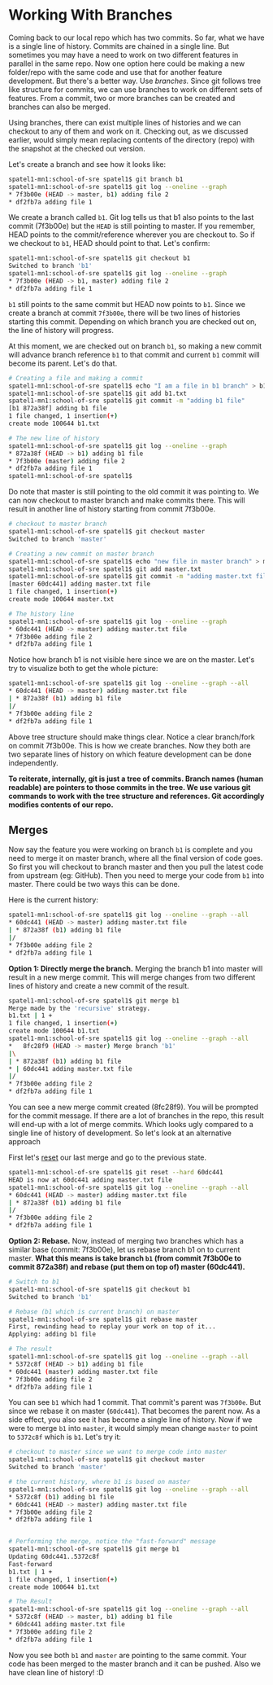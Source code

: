# Working With Branches

Coming back to our local repo which has two commits. So far, what we have is a single line of history. Commits are chained in a single line. But sometimes you may have a need to work on two different features in parallel in the same repo. Now one option here could be making a new folder/repo with the same code and use that for another feature development. But there's a better way. Use _branches._ Since git follows tree like structure for commits, we can use branches to work on different sets of features. From a commit, two or more branches can be created and branches can also be merged.

Using branches, there can exist multiple lines of histories and we can checkout to any of them and work on it. Checking out, as we discussed earlier, would simply mean replacing contents of the directory (repo) with the snapshot at the checked out version.

Let's create a branch and see how it looks like:

```bash
spatel1-mn1:school-of-sre spatel1$ git branch b1
spatel1-mn1:school-of-sre spatel1$ git log --oneline --graph
* 7f3b00e (HEAD -> master, b1) adding file 2
* df2fb7a adding file 1
```

We create a branch called `b1`. Git log tells us that b1 also points to the last commit (7f3b00e) but the `HEAD` is still pointing to master. If you remember, HEAD points to the commit/reference wherever you are checkout to. So if we checkout to `b1`, HEAD should point to that. Let's confirm:

```bash
spatel1-mn1:school-of-sre spatel1$ git checkout b1
Switched to branch 'b1'
spatel1-mn1:school-of-sre spatel1$ git log --oneline --graph
* 7f3b00e (HEAD -> b1, master) adding file 2
* df2fb7a adding file 1
```

`b1` still points to the same commit but HEAD now points to `b1`. Since we create a branch at commit `7f3b00e`, there will be two lines of histories starting this commit. Depending on which branch you are checked out on, the line of history will progress.

At this moment, we are checked out on branch `b1`, so making a new commit will advance branch reference `b1` to that commit and current `b1` commit will become its parent. Let's do that.

```bash
# Creating a file and making a commit
spatel1-mn1:school-of-sre spatel1$ echo "I am a file in b1 branch" > b1.txt
spatel1-mn1:school-of-sre spatel1$ git add b1.txt
spatel1-mn1:school-of-sre spatel1$ git commit -m "adding b1 file"
[b1 872a38f] adding b1 file
1 file changed, 1 insertion(+)
create mode 100644 b1.txt

# The new line of history
spatel1-mn1:school-of-sre spatel1$ git log --oneline --graph
* 872a38f (HEAD -> b1) adding b1 file
* 7f3b00e (master) adding file 2
* df2fb7a adding file 1
spatel1-mn1:school-of-sre spatel1$
```

Do note that master is still pointing to the old commit it was pointing to. We can now checkout to master branch and make commits there. This will result in another line of history starting from commit 7f3b00e.

```bash
# checkout to master branch
spatel1-mn1:school-of-sre spatel1$ git checkout master
Switched to branch 'master'

# Creating a new commit on master branch
spatel1-mn1:school-of-sre spatel1$ echo "new file in master branch" > master.txt
spatel1-mn1:school-of-sre spatel1$ git add master.txt
spatel1-mn1:school-of-sre spatel1$ git commit -m "adding master.txt file"
[master 60dc441] adding master.txt file
1 file changed, 1 insertion(+)
create mode 100644 master.txt

# The history line
spatel1-mn1:school-of-sre spatel1$ git log --oneline --graph
* 60dc441 (HEAD -> master) adding master.txt file
* 7f3b00e adding file 2
* df2fb7a adding file 1
```

Notice how branch b1 is not visible here since we are on the master. Let's try to visualize both to get the whole picture:

```bash
spatel1-mn1:school-of-sre spatel1$ git log --oneline --graph --all
* 60dc441 (HEAD -> master) adding master.txt file
| * 872a38f (b1) adding b1 file
|/ 
* 7f3b00e adding file 2
* df2fb7a adding file 1
```

Above tree structure should make things clear. Notice a clear branch/fork on commit 7f3b00e. This is how we create branches. Now they both are two separate lines of history on which feature development can be done independently.

**To reiterate, internally, git is just a tree of commits. Branch names (human readable) are pointers to those commits in the tree. We use various git commands to work with the tree structure and references. Git accordingly modifies contents of our repo.**

## Merges

Now say the feature you were working on branch `b1` is complete and you need to merge it on master branch, where all the final version of code goes. So first you will checkout to branch master and then you pull the latest code from upstream (eg: GitHub). Then you need to merge your code from `b1` into master. There could be two ways this can be done.

Here is the current history:

```bash
spatel1-mn1:school-of-sre spatel1$ git log --oneline --graph --all
* 60dc441 (HEAD -> master) adding master.txt file
| * 872a38f (b1) adding b1 file
|/ 
* 7f3b00e adding file 2
* df2fb7a adding file 1
```

**Option 1: Directly merge the branch.** Merging the branch b1 into master will result in a new merge commit. This will merge changes from two different lines of history and create a new commit of the result.

```bash
spatel1-mn1:school-of-sre spatel1$ git merge b1
Merge made by the 'recursive' strategy.
b1.txt | 1 +
1 file changed, 1 insertion(+)
create mode 100644 b1.txt
spatel1-mn1:school-of-sre spatel1$ git log --oneline --graph --all
*   8fc28f9 (HEAD -> master) Merge branch 'b1'
|\
| * 872a38f (b1) adding b1 file
* | 60dc441 adding master.txt file
|/ 
* 7f3b00e adding file 2
* df2fb7a adding file 1
```

You can see a new merge commit created (8fc28f9). You will be prompted for the commit message. If there are a lot of branches in the repo, this result will end-up with a lot of merge commits. Which looks ugly compared to a single line of history of development. So let's look at an alternative approach

First let's [reset](https://git-scm.com/docs/git-reset) our last merge and go to the previous state.

```bash
spatel1-mn1:school-of-sre spatel1$ git reset --hard 60dc441
HEAD is now at 60dc441 adding master.txt file
spatel1-mn1:school-of-sre spatel1$ git log --oneline --graph --all
* 60dc441 (HEAD -> master) adding master.txt file
| * 872a38f (b1) adding b1 file
|/ 
* 7f3b00e adding file 2
* df2fb7a adding file 1
```

**Option 2: Rebase.** Now, instead of merging two branches which has a similar base (commit: 7f3b00e), let us rebase branch b1 on to current master. **What this means is take branch `b1` (from commit 7f3b00e to commit 872a38f) and rebase (put them on top of) master (60dc441).**

```bash
# Switch to b1
spatel1-mn1:school-of-sre spatel1$ git checkout b1
Switched to branch 'b1'

# Rebase (b1 which is current branch) on master
spatel1-mn1:school-of-sre spatel1$ git rebase master
First, rewinding head to replay your work on top of it...
Applying: adding b1 file

# The result
spatel1-mn1:school-of-sre spatel1$ git log --oneline --graph --all
* 5372c8f (HEAD -> b1) adding b1 file
* 60dc441 (master) adding master.txt file
* 7f3b00e adding file 2
* df2fb7a adding file 1
```

You can see `b1` which had 1 commit. That commit's parent was `7f3b00e`. But since we rebase it on master (`60dc441`). That becomes the parent now. As a side effect, you also see it has become a single line of history. Now if we were to merge `b1` into `master`, it would simply mean change `master` to point to `5372c8f` which is `b1`. Let's try it:

```bash
# checkout to master since we want to merge code into master
spatel1-mn1:school-of-sre spatel1$ git checkout master
Switched to branch 'master'

# the current history, where b1 is based on master
spatel1-mn1:school-of-sre spatel1$ git log --oneline --graph --all
* 5372c8f (b1) adding b1 file
* 60dc441 (HEAD -> master) adding master.txt file
* 7f3b00e adding file 2
* df2fb7a adding file 1


# Performing the merge, notice the "fast-forward" message
spatel1-mn1:school-of-sre spatel1$ git merge b1
Updating 60dc441..5372c8f
Fast-forward
b1.txt | 1 +
1 file changed, 1 insertion(+)
create mode 100644 b1.txt

# The Result
spatel1-mn1:school-of-sre spatel1$ git log --oneline --graph --all
* 5372c8f (HEAD -> master, b1) adding b1 file
* 60dc441 adding master.txt file
* 7f3b00e adding file 2
* df2fb7a adding file 1
```

Now you see both `b1` and `master` are pointing to the same commit. Your code has been merged to the master branch and it can be pushed. Also we have clean line of history! :D
